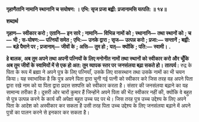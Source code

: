 **गृहाणैतानि नामानि स्थानानि च सयोषण: ।** **एभि: सृज प्रजा बह्वी: प्रजानामसि यत्पति: ॥ १४॥** 

**शब्दार्थ** 

**गृहाण—** **स्वीकार करो** **; एतानि—** **इन सारे** **; नामानि—** **विभिन्न नामों को** **; स्थानानि—** **तथा स्थानों को** **; च—** **भी** **; स-योषण:—** **पत्नियों समेत** **; एभि:—** **उनके द्वारा** **; सृज—** **उत्पन्न करो** **; प्रजा:—** **सन्तानें** **; बह्वी:—** **बड़े पैमाने पर** **; प्रजानाम्—** **जीवों के** **; असि—** **तुम हो** **; यत्—** **क्योंकि** **; पति:—** **स्वामी।** **.** 

**हे बालक, अब तुम अपने तथा अपनी पत्नियों के लिए मनोनीत नामों तथा स्थानों को** **स्वीकार करो और चूँकि अब तुम जीवों के स्वामियों में से एक हो अत: तुम व्यापक स्तर पर** **जनसंलया बढ़ा सकते हो।** **तात्पर्य :** रुद्र के पिता के रूप में ब्रह्मा ने अपने पुत्र के लिए पत्नियाँ, उसके लिए वासस्थान तथा उसके नामों का भी चयन किया। यह स्वाभाविक है कि पुत्र अपने पिता द्वारा चुनी गई पत्नी को स्वीकार करे जिस तरह वह अपने पिता द्वारा रखे नाम को या पिता द्वारा प्रदत्त सश्पत्ति को स्वीकार करता है। संसार की जनसंलया बढ़ाने का यह सामान्य तरीका है। दूसरी ओर चारों कुमार हैं जिन्होंने अपने पिता की भेंट स्वीकार नहीं की, क्योंकि वे बहुत से पुत्र उत्पन्न करने के कार्य की अपेक्षा बहुत उच्च पद पर थे। जिस तरह पुत्र उच्च उद्देश्य के लिए अपने पिता के आदेश को अस्वीकार कर सकता है उसी तरह पिता उच्च उद्देश्य के लिए जनसंलया बढ़ाने में अपने पुत्रों का पालन करने से इनकार कर सकता है।  